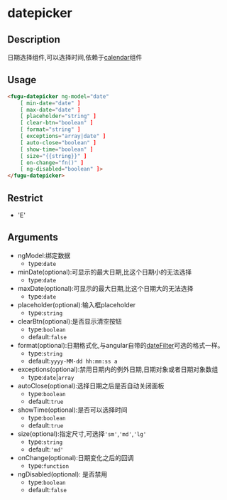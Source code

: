 # datepicker
## Description

日期选择组件,可以选择时间,依赖于<a ui-sref="app.api.calendar" href="../../calendar/docs/readme.md">calendar</a>组件

## Usage

``` html
<fugu-datepicker ng-model="date"
    [ min-date="date" ]
    [ max-date="date" ]
    [ placeholder="string" ]
    [ clear-btn="boolean" ]
    [ format="string" ]
    [ exceptions="array|date" ]
    [ auto-close="boolean" ]
    [ show-time="boolean" ]
    [ size="{{string}}" ]
    [ on-change="fn()" ]
    [ ng-disabled="boolean" ]>
</fugu-datepicker>
```
## Restrict
- 'E'

## Arguments
- ngModel:绑定数据
    - type:`date`
- minDate(optional):可显示的最大日期,比这个日期小的无法选择
    - type:`date`
- maxDate(optional):可显示的最大日期,比这个日期大的无法选择
    - type:`date`
- placeholder(optional):输入框placeholder
    - type:`string`
- clearBtn(optional):是否显示清空按钮
    - type:`boolean`
    - default:`false`
- format(optional):日期格式化,与angular自带的[dateFilter](https://docs.angularjs.org/api/ng/filter/date)可选的格式一样。
    - type:`string`
    - default:`yyyy-MM-dd hh:mm:ss a`
- exceptions(optional):禁用日期内的例外日期,日期对象或者日期对象数组
    - type:`date`|`array`
- autoClose(optional):选择日期之后是否自动关闭面板
    - type:`boolean`
    - default:`true`
- showTime(optional):是否可以选择时间
    - type:`boolean`
    - default:`true`
- size(optional):指定尺寸,可选择`'sm'`,`'md'`,`'lg'`
    - type:`string`
    - default:`'md'`
- onChange(optional):日期变化之后的回调
    - type:`function`
- ngDisabled(optional): 是否禁用
    - type:`boolean`
    - default:`false`
